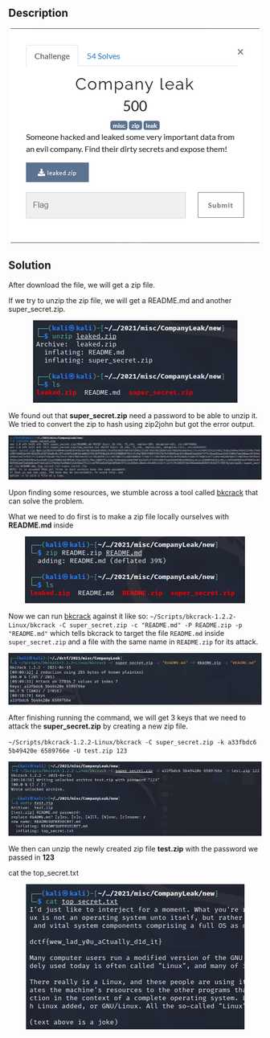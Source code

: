 ## Description
<p align="center">
<img src="Image/image-20210518210759830.png">
</p>

## Solution

After download the file, we will get a zip file.

If we try to unzip the zip file, we will get a README.md and another super_secret.zip.
<p align="center">
<img src="Image/image-20210518211048066.png">
</p>

We found out that **super_secret.zip** need a password to be able to unzip it. We tried to convert the zip to hash using zip2john but got the error output.

<p align="center">
<img src="Image/image-20210518211226918.png">
</p>

Upon finding some resources, we stumble across a tool called [bkcrack](https://github.com/kimci86/bkcrack) that can solve the problem.

What we need to do first is to make a zip file locally ourselves with **README.md** inside

<p align="center">
<img src="Image/image-20210518211403906.png">
</p>

Now we can run [bkcrack](https://github.com/kimci86/bkcrack) against it like so: `~/Scripts/bkcrack-1.2.2-Linux/bkcrack -C super_secret.zip -c "README.md" -P README.zip -p "README.md"` which tells bkcrack to target the file `README.md` inside `super_secret.zip` and a file with the same name in `README.zip` for its attack.

<p align="center">
<img src="Image/image-20210518211601386.png">
</p>

After finishing running the command, we will get 3 keys that we need to attack the **super_secret.zip** by creating a new zip file.

`~/Scripts/bkcrack-1.2.2-Linux/bkcrack -C super_secret.zip -k a33fbdc6 5b49420e 6589766e -U test.zip 123`

<p align="center">
<img src="Image/image-20210518212014956.png">
</p>

We then can unzip the newly created zip file **test.zip** with the password we passed in **123**

cat the top_secret.txt

<p align="center">
<img src="Image/image-20210518212156880.png">
</p>